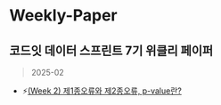 # Weekly-Paper
## 코드잇 데이터 스프린트 7기 위클리 페이퍼
> 2025-02
+ :zap:[(Week 2) 제1종오류와 제2종오류, p-value란?](https://github.com/bettertospeak/Weekly-Paper/blob/main/Weekly/week-2)
